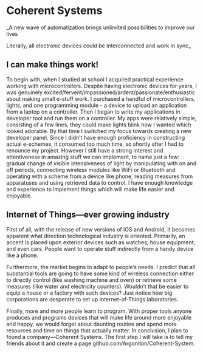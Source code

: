 # Coherent Systems

_A new wave of automatization brings unlimited possibilities to improve our lives

Literally, all electronic devices could be interconnected and work in sync_

## I can make things work!

To begin with, when I studied at school I acquired practical experience working with microcontrollers. Despite having electronic devices for years, I was genuinely excited/fervent/impassioned/ardent/passionate/enthusiastic about making small e-stuff work. I purchased a handful of microcontrollers, lights, and one programming  module - a device to upload an application from a laptop on a controller. Then I began to write my applications in developer tool and run them on a controller. My apps were relatively simple, consisting of a few lines, they could make lights blink how I wanted which looked adorable. By that time I switched my focus towards creating a new developer panel. Since I didn’t have enough proficiency in constructing actual e-schemes, it consumed too much time, so shortly after I had to renounce my project. However I still have a strong interest and attentiveness in amazing stuff we can implement, to name just a few: gradual change of visible intensiveness of light by manipulating with on and off periods, connecting wireless modules like WiFi or Bluetooth and operating with a scheme from a device like phone, reading measures from apparatuses and using retrieved data to control. I have enough knowledge and experience to implement things which will make life easier and enjoyable.

## Internet of Things—ever growing industry

First of all, with the release of new versions of iOS and Android, it becomes apparent what direction technological industry is oriented. Primarily, an accent is placed upon exterior devices such as watches, house equipment, and even cars. People want to operate stuff indirectly from a handy device like a phone.

Furthermore, the market begins to adapt to people’s needs. I predict that all substantial tools are going to have some kind of wireless connection either to directly control (like washing machine and oven) or retrieve some measures (like water and electricity counters). Wouldn’t that be easier to equip a house or a factory with such devices? Just notice how big corporations are desperate to set up Internet-of-Things laboratories.

Finally, more and more people learn to program. With proper tools anyone produces and programs devices that will make life around more enjoyable and happy, we would forget about daunting routine and spend more resources and time on things that actually matter.
In conclusion, I plan to found a company—Coherent Systems. The first step I will take is to tell my friends about it and create a page github.com/Argoniton/Coherent-System.

